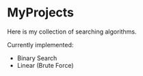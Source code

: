 MyProjects
==========

Here is my collection of searching algorithms. 

Currently implemented:

- Binary Search
- Linear (Brute Force)
